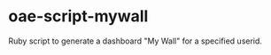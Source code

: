 oae-script-mywall
=================

Ruby script to generate a dashboard "My Wall" for a specified userid.